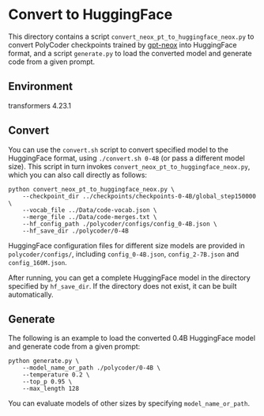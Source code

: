 # Convert to HuggingFace
This directory contains a script `convert_neox_pt_to_huggingface_neox.py` to convert PolyCoder checkpoints trained by [gpt-neox](https://github.com/EleutherAI/gpt-neox) into HuggingFace format, and a script `generate.py` to load the converted model and generate code from a given prompt.

## Environment
transformers 4.23.1

## Convert
You can use the `convert.sh` script to convert specified model to the HuggingFace format, using `./convert.sh 0-4B` (or pass a different model size). This script in turn invokes `convert_neox_pt_to_huggingface_neox.py`, which you can also call directly as follows:
```
python convert_neox_pt_to_huggingface_neox.py \
    --checkpoint_dir ../checkpoints/checkpoints-0-4B/global_step150000 \
    --vocab_file ../Data/code-vocab.json \
    --merge_file ../Data/code-merges.txt \
    --hf_config_path ./polycoder/configs/config_0-4B.json \
    --hf_save_dir ./polycoder/0-4B 
```
HuggingFace configuration files for different size models are provided in `polycoder/configs/`, including `config_0-4B.json`, `config_2-7B.json` and `config_160M.json`.

After running, you can get a complete HuggingFace model in the directory specified by `hf_save_dir`. If the directory does not exist, it can be built automatically.

## Generate
The following is an example to load the converted 0.4B HuggingFace model and generate code from a given prompt:
```
python generate.py \
    --model_name_or_path ./polycoder/0-4B \
    --temperature 0.2 \
    --top_p 0.95 \
    --max_length 128
```
You can evaluate models of other sizes by specifying `model_name_or_path`.
